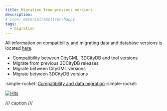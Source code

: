 ```yaml
---
title: Migration from previous versions
description:
# icon: material/emoticon-happy
tags:
  - migration
---
```


All information on compatibility and migrating data and database versions is located [here](../compatibility.md#migrate-citygml-or-cityjson-data).

- Compatibility between CityGML, 3DCityDB and tool versions
- Migrate from previous 3DCityDB releases
- Migrate between CityGML versions
- Migrate between 3DCityDB versions

:simple-rocket: [Compatibility and data migration](../compatibility.md) :simple-rocket:

[![Hits](https://hits.seeyoufarm.com/api/count/incr/badge.svg?url=https%3A%2F%2F3dcitydb.github.io%2F3dcitydb-mkdocs%2Ffirst-steps%2Fmigration%2F&count_bg=%2379C83D&title_bg=%23555555&icon=&icon_color=%23E7E7E7&title=Visitors&edge_flat=false)](https://hits.seeyoufarm.com/#history)

/// caption
///
